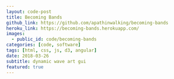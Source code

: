 ```yaml
---
layout: code-post
title: Becoming Bands
github_link: https://github.com/apathinwalking/becoming-bands
heroku_link: https://becoming-bands.herokuapp.com/
images:
  - public_id: code/becoming-bands
categories: [code, software]
tags: [html, css, js, d3, angular]
date: 2018-03-26
subtitle: dynamic wave art gui
featured: true
---
```

